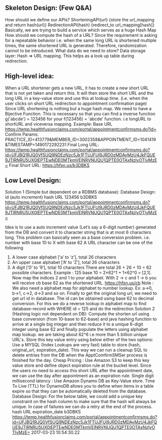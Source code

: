 ## Skeleton Design: (Few Q&A)
How should we define our APIs?
ShorteningAPI(url) {store the url_mapping and return hash(url)}
RedirectionAPI(hash) {redirect_to url_mapping[hash]}
Basically, we are trying to build a service which serves as a huge Hash Map
How should we compute the hash of a URL?
Since the requirement is asking for a repeatable behavior i.e.  when the same long URL is shortened multiple times, the same shortened URL is generated. Therefore, randomization cannot to be introduced.
What data do we need to store?
Data storage layer: Hash => URL mapping. This helps as a look up table during redirection.
## High-level idea:
When a URL shortener gets a new URL, it has to create a new short URL that is not yet taken and return this. It will then store the short URL and the long URL in a key-value store and use this at lookup time. (i.e. when the user clicks on short URL redirection to appointment confirmation page)
Since URL shortening is nothing but a huge hash map. We need to have a Bijective Function. This is necessary so that you can find a inverse function g('abcde') = 123456 for your f(123456) = 'abcde' function. i.e longURL to shortURL and viceversa mapping.
Example:
Base URL https://temp.healthfusionclaims.com/portal/appointmentconfirmsms.do?id=
Confirm Params: PRACTICE_ID=413779&MEMBER_ID=3002358&APPOINTMENT_ID=1041419&TIMESTAMP=1490172292231
Final Long URL: https://temp.healthfusionclaims.com/portal/appointmentconfirmsms.do?id=UFJBQ1RJQ0VfSUQ9NDEzNzc5Jk1FTUJFUl9JRD0zMDAyMzU4JkFQUE9JTlRNRU5UX0lEPTEwNDE0MTkmVElNRVNUQU1QPTE0OTAxNzIyOTIyMzE=
Final Short URL: https://hfsn.us/b3DBKS
## Low Level Design:
Solution 1 (Simple but dependent on a RDBMS database):
Database Design:
id (auto increment)
hash
URL
123456	b3DBKS 	https://temp.healthfusionclaims.com/portal/appointmentconfirmsms.do?id=UFJBQ1RJQ0VfSUQ9NDEzNzc5Jk1FTUJFUl9JRD0zMDAyMzU4JkFQUE9JTlRNRU5UX0lEPTEwNDE0MTkmVElNRVNUQU1QPTE0OTAxNzIyOTIyMzE=

Idea is to use a auto increment value (Let’s say a 6-digit number) generated from the DB and convert it to character string that is at most 6 characters long. This problem can basically seen as a base conversion problem. i.e. number with base 10 to X with base 62
A URL character can be one of the following
1) A lower case alphabet [‘a’ to ‘z’], total 26 characters
2) An upper case alphabet [‘A’ to ‘Z’], total 26 characters
3) A digit [‘0’ to ‘9’], total 10 characters
There are total 26 + 26 + 10 = 62 possible characters. Example : 125 base 10 = 2×62^1 + 1×62^0 = [2,1]. Now map the indices 2 and 1 to your alphabet. With 2 → c and 1 → b you will receive cb base 62 as the shortened URL. https://hfsn.us/cb
Note : We also need a alphabet map for alphabet to number lookup. Ex: a→0, b→1, c→2, d→3 and so on.
Finally to get the original long url, we need to get url id in database. The id can be obtained using base 62 to decimal conversion. For this we do a reverse lookup in alphabet map to find database-record with WHERE id = 125 and do the redirection
Solution 2 (Hashing logic not dependent on DB):
Compute the shorten url using base conversion (from 10-base to 62-base) and java hashing function to arrive at a single big integer and then reduce it to a unique 6-digit integer using base 62 and finally populate the letters using alphabet map lookup. we are taking about 62^6 i.e more than 5 billion unique URL's.
Store this key value entry using below either of the two options:
Use a MYSQL (Index Lookups are very fast) table to store (hash, original_url, expiration_date). This way we can run a cleanup SQL to delete entries from the DB when the ApptComfirmSMSer process is finished for the day.
Cheap Pricing : Use Amazon S3 to keep this key value store and define object expiration rule at the bucket level. Since the users no need to access this short URL after the appointment date, we can use the day after appointment as an expiration rule.
Single digit millisecond latency : Use Amazon Dynamo DB as Key-Value store. Time To Live (TTL) for DynamoDB allows you to define when items in a table expire so that they can be automatically deleted from the database.
Database Design: For the below table, we could add a unique key constraint on the hash column to make sure that the hash will always be unique. In case of failures we can do a retry at the end of the process.
hash
URL
expiration_date
b3DBKS 	https://temp.healthfusionclaims.com/portal/appointmentconfirmsms.do?id=UFJBQ1RJQ0VfSUQ9NDEzNzc5Jk1FTUJFUl9JRD0zMDAyMzU4JkFQUE9JTlRNRU5UX0lEPTEwNDE0MTkmVElNRVNUQU1QPTE0OTAxNzIyOTIyMzE=	2017-03-23 10:54:30.22

